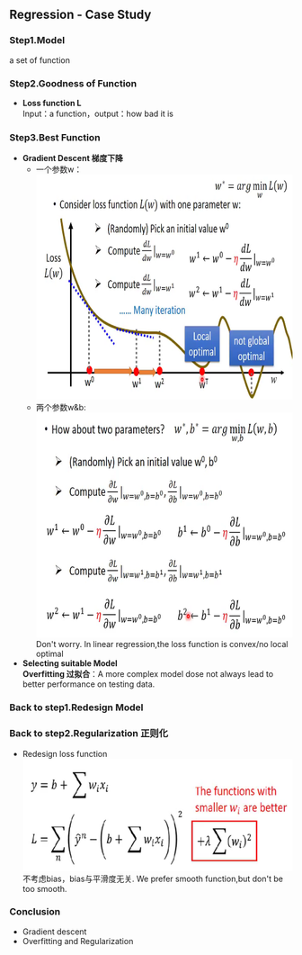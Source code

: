 ## Regression - Case Study
### Step1.Model  
  a set of function  
### Step2.Goodness of Function    
+ **Loss function L**  
Input：a function，output：how bad it is  
### Step3.Best Function
+ **Gradient Descent 梯度下降**  
  + 一个参数w：
    <div align=center><img src="https://github.com/AmeliaaChan/Machine_Learning/blob/main/Note/Image/Reg1.png" height="400px"></div>
  + 两个参数w&b:
    <div align=center><img src="https://github.com/AmeliaaChan/Machine_Learning/blob/main/Note/Image/Reg2.png" height="400px"></div>  
    Don't worry. In linear regression,the loss function is convex/no local optimal  
+ **Selecting suitable Model**  
**Overfitting 过拟合**：A more complex model dose not always lead to better performance on testing data.  
### Back to step1.Redesign Model  
### Back to step2.Regularization 正则化  
+ Redesign loss function
  <div align=center><img src="https://github.com/AmeliaaChan/Machine_Learning/blob/main/Note/Image/Reg3.png" height="200px"></div>
  不考虑bias，bias与平滑度无关.  
  We prefer smooth function,but don't be too smooth.  
### Conclusion  
+ Gradient descent  
+ Overfitting and Regularization  
